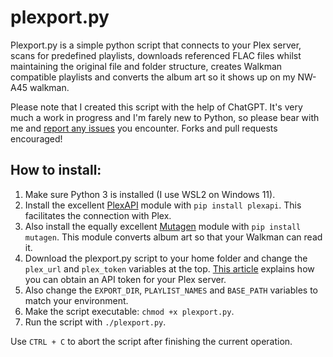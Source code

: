 # plexport.py
Plexport.py is a simple python script that connects to your Plex server, scans for predefined playlists, downloads referenced FLAC files whilst maintaining the original file and folder structure, creates Walkman compatible playlists and converts the album art so it shows up on my NW-A45 walkman.

Please note that I created this script with the help of ChatGPT. It's very much a work in progress and I'm farely new to Python, so please bear with me and [report any issues](https://github.com/appel/plexport/issues/new) you encounter. Forks and pull requests encouraged!

## How to install:

1. Make sure Python 3 is installed (I use WSL2 on Windows 11).
2. Install the excellent [PlexAPI](https://github.com/pkkid/python-plexapi) module with `pip install plexapi`. This facilitates the connection with Plex.
3. Also install the equally excellent [Mutagen](https://mutagen.readthedocs.io/) module with `pip install mutagen`. This module converts album art so that your Walkman can read it.
4. Download the plexport.py script to your home folder and change the `plex_url` and `plex_token` variables at the top. [This article](https://support.plex.tv/articles/204059436-finding-an-authentication-token-x-plex-token/) explains how you can obtain an API token for your Plex server.
5. Also change the `EXPORT_DIR`, `PLAYLIST_NAMES` and `BASE_PATH` variables to match your environment.
6. Make the script executable: `chmod +x plexport.py`.
7. Run the script with `./plexport.py`.

Use `CTRL + C` to abort the script after finishing the current operation.
